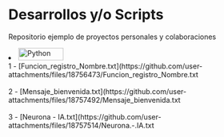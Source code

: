 # Desarrollos y/o Scripts
Repositorio ejemplo de proyectos personales y colaboraciones <BR>
<li><img height="25" width="90" alt="Python" src="https://img.shields.io/badge/Python%20-%2314354C.svg?logo=python&logoColor=white">
<br> 1 - [Funcion_registro_Nombre.txt](https://github.com/user-attachments/files/18756473/Funcion_registro_Nombre.txt
<br/>
<br> 2 - [Mensaje_bienvenida.txt](https://github.com/user-attachments/files/18757492/Mensaje_bienvenida.txt
<br/>
<br> 3 - [Neurona - IA.txt](https://github.com/user-attachments/files/18757514/Neurona.-.IA.txt
<br/>
